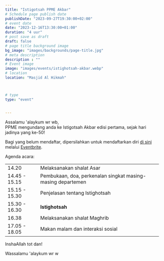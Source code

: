 ```yaml
---
title: "Istigotsah PPME Akbar"
# Schedule page publish date
publishDate: "2023-09-27T19:30:00+02:00"
# event date
date: "2023-12-16T13:30:00+01:00"
duration: "4 uur"
# post save as draft
draft: false
# page title background image
bg_image: "images/backgrounds/page-title.jpg"
# meta description
description : ""
# Event image
image: "images/events/istighotsah-akbar.webp"
# location
location: "Masjid Al Hikmah"



# type
type: "event"


---
```

Assalamu 'alaykum wr wb,<br/>
PPME mengundang anda ke Istigotsah Akbar edisi pertama, sejak hari jadinya yang ke-50!

Bagi yang belum mendaftar, dipersilahkan untuk mendaftarkan diri [di sini](https://www.eventbrite.com/e/tickets-istigotsah-ppme-akbar-749016156487) melalui [Eventbrite](https://www.eventbrite.com/e/tickets-istigotsah-ppme-akbar-749016156487).

Agenda acara:




|   |   |
|--------|--|
| 14.20 | Melaksanakan shalat Asar   |
| 14.45 - 15.15 | Pembukaan, doa, perkenalan singkat masing-masing departemen |
| 15.15 - 15.30 | Penjelasan tentang Istighotsah |
| 15.30 - 16.30 | **Istighotsah** |
| 16.38 | Melaksanakan shalat Maghrib |
| 17.05 - 18.05 | Makan malam dan interaksi sosial |

InshaAllah tot dan!

Wassalamu 'alaykum wr w

